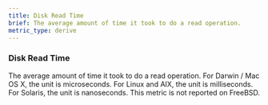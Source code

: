 ```yaml
---
title: Disk Read Time
brief: The average amount of time it took to do a read operation.
metric_type: derive
---
```

### Disk Read Time

The average amount of time it took to do a read operation.  For Darwin / Mac OS X, the unit is microseconds.  For Linux and AIX, the unit is milliseconds.  For Solaris, the unit is nanoseconds.  This metric is not reported on FreeBSD.
